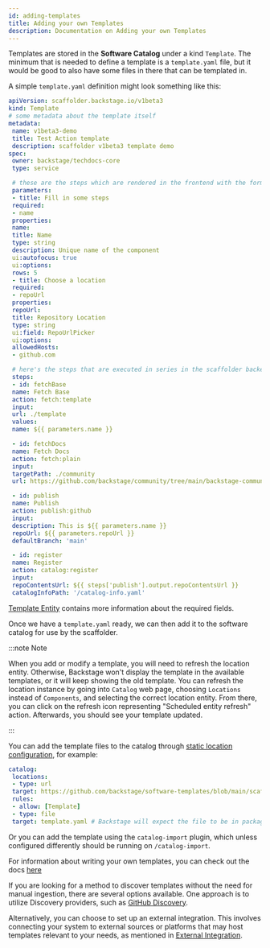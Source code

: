 ```yaml
---
id: adding-templates
title: Adding your own Templates
description: Documentation on Adding your own Templates
---
```


Templates are stored in the **Software Catalog** under a kind `Template`. The
minimum that is needed to define a template is a `template.yaml` file, but it
would be good to also have some files in there that can be templated in.

A simple `template.yaml` definition might look something like this:

```yaml
apiVersion: scaffolder.backstage.io/v1beta3
kind: Template
# some metadata about the template itself
metadata:
 name: v1beta3-demo
 title: Test Action template
 description: scaffolder v1beta3 template demo
spec:
 owner: backstage/techdocs-core
 type: service

 # these are the steps which are rendered in the frontend with the form input
 parameters:
 - title: Fill in some steps
 required:
 - name
 properties:
 name:
 title: Name
 type: string
 description: Unique name of the component
 ui:autofocus: true
 ui:options:
 rows: 5
 - title: Choose a location
 required:
 - repoUrl
 properties:
 repoUrl:
 title: Repository Location
 type: string
 ui:field: RepoUrlPicker
 ui:options:
 allowedHosts:
 - github.com

 # here's the steps that are executed in series in the scaffolder backend
 steps:
 - id: fetchBase
 name: Fetch Base
 action: fetch:template
 input:
 url: ./template
 values:
 name: ${{ parameters.name }}

 - id: fetchDocs
 name: Fetch Docs
 action: fetch:plain
 input:
 targetPath: ./community
 url: https://github.com/backstage/community/tree/main/backstage-community-sessions

 - id: publish
 name: Publish
 action: publish:github
 input:
 description: This is ${{ parameters.name }}
 repoUrl: ${{ parameters.repoUrl }}
 defaultBranch: 'main'

 - id: register
 name: Register
 action: catalog:register
 input:
 repoContentsUrl: ${{ steps['publish'].output.repoContentsUrl }}
 catalogInfoPath: '/catalog-info.yaml'
```

[Template Entity](../software-catalog/descriptor-format.md#kind-template)
contains more information about the required fields.

Once we have a `template.yaml` ready, we can then add it to the software catalog
for use by the scaffolder.

:::note Note

When you add or modify a template, you will need to refresh the location entity.
Otherwise, Backstage won't display the template in the available templates,
or it will keep showing the old template. You can refresh the location instance by
going into `Catalog` web page, choosing `Locations` instead of `Components`, and selecting the correct
location entity.
From there, you can click on the refresh icon representing "Scheduled entity refresh" action.
Afterwards, you should see your template updated.

:::

You can add the template files to the catalog through
[static location configuration](../software-catalog/configuration.md#static-location-configuration),
for example:

```yaml
catalog:
 locations:
 - type: url
 target: https://github.com/backstage/software-templates/blob/main/scaffolder-templates/react-ssr-template/template.yaml
 rules:
 - allow: [Template]
 - type: file
 target: template.yaml # Backstage will expect the file to be in packages/backend/template.yaml
```

Or you can add the template using the `catalog-import` plugin, which unless
configured differently should be running on `/catalog-import`.

For information about writing your own templates, you can check out the docs
[here](./writing-templates.md)

If you are looking for a method to discover templates without the need for manual ingestion, there are several options available. One approach is to utilize Discovery providers, such as [GitHub Discovery](https://backstage.io/docs/integrations/github/discovery).

Alternatively, you can choose to set up an external integration. This involves connecting your system to external sources or platforms that may host templates relevant to your needs, as mentioned in [External Integration](https://backstage.io/docs/features/software-catalog/external-integrations/).

